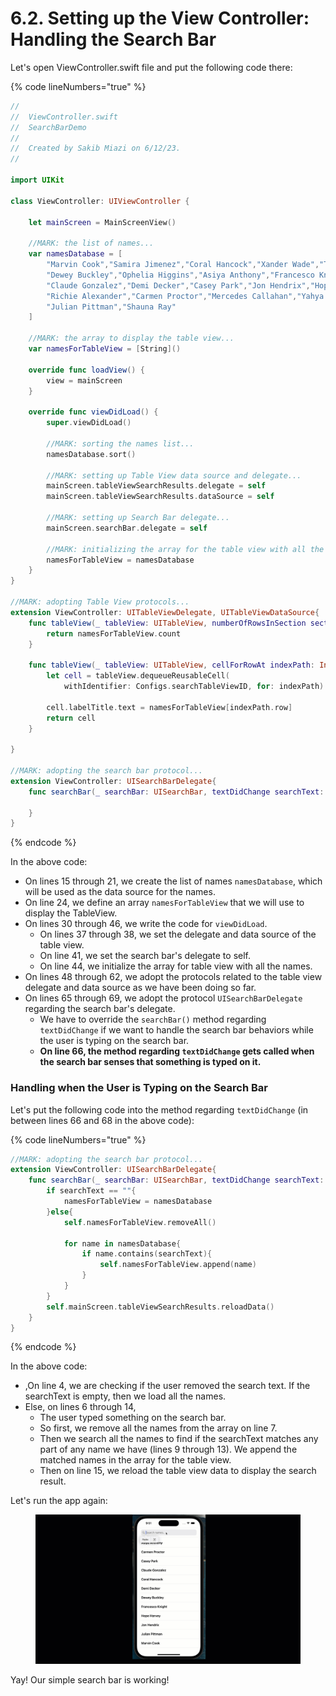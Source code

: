 # 6.2. Setting up the View Controller: Handling the Search Bar

Let's open ViewController.swift file and put the following code there:

{% code lineNumbers="true" %}
```swift
//
//  ViewController.swift
//  SearchBarDemo
//
//  Created by Sakib Miazi on 6/12/23.
//

import UIKit

class ViewController: UIViewController {
    
    let mainScreen = MainScreenView()
    
    //MARK: the list of names...
    var namesDatabase = [
        "Marvin Cook","Samira Jimenez","Coral Hancock","Xander Wade","Terence Mcneil",
        "Dewey Buckley","Ophelia Higgins","Asiya Anthony","Francesco Knight",
        "Claude Gonzalez","Demi Decker","Casey Park","Jon Hendrix","Hope Harvey",
        "Richie Alexander","Carmen Proctor","Mercedes Callahan","Yahya Gibbs",
        "Julian Pittman","Shauna Ray"
    ]
    
    //MARK: the array to display the table view...
    var namesForTableView = [String]()
    
    override func loadView() {
        view = mainScreen
    }

    override func viewDidLoad() {
        super.viewDidLoad()
        
        //MARK: sorting the names list...
        namesDatabase.sort()
        
        //MARK: setting up Table View data source and delegate...
        mainScreen.tableViewSearchResults.delegate = self
        mainScreen.tableViewSearchResults.dataSource = self
        
        //MARK: setting up Search Bar delegate...
        mainScreen.searchBar.delegate = self
        
        //MARK: initializing the array for the table view with all the names...
        namesForTableView = namesDatabase
    }
}

//MARK: adopting Table View protocols...
extension ViewController: UITableViewDelegate, UITableViewDataSource{
    func tableView(_ tableView: UITableView, numberOfRowsInSection section: Int) -> Int {
        return namesForTableView.count
    }
    
    func tableView(_ tableView: UITableView, cellForRowAt indexPath: IndexPath) -> UITableViewCell {
        let cell = tableView.dequeueReusableCell(
            withIdentifier: Configs.searchTableViewID, for: indexPath) as! SearchTableViewCell
        
        cell.labelTitle.text = namesForTableView[indexPath.row]
        return cell
    }
    
}

//MARK: adopting the search bar protocol...
extension ViewController: UISearchBarDelegate{
    func searchBar(_ searchBar: UISearchBar, textDidChange searchText: String) {
        
    }
}
```
{% endcode %}

In the above code:

* On lines 15 through 21, we create the list of names `namesDatabase`, which will be used as the data source for the names.
* On line 24, we define an array `namesForTableView` that we will use to display the TableView.
* On lines 30 through 46, we write the code for `viewDidLoad`.
  * On lines 37 through 38, we set the delegate and data source of the table view.
  * On line 41, we set the search bar's delegate to self.
  * On line 44, we initialize the array for table view with all the names.
* On lines 48 through 62, we adopt the protocols related to the table view delegate and data source as we have been doing so far.
* On lines 65 through 69, we adopt the protocol `UISearchBarDelegate` regarding the search bar's delegate.
  * We have to override the `searchBar()` method regarding `textDidChange` if we want to handle the search bar behaviors while the user is typing on the search bar.
  * **On line 66, the method regarding `textDidChange` gets called when the search bar senses that something is typed on it.**

### Handling when the User is Typing on the Search Bar

Let's put the following code into the method regarding `textDidChange` (in between lines 66 and 68 in the above code):

{% code lineNumbers="true" %}
```swift
//MARK: adopting the search bar protocol...
extension ViewController: UISearchBarDelegate{
    func searchBar(_ searchBar: UISearchBar, textDidChange searchText: String) {
        if searchText == ""{
            namesForTableView = namesDatabase
        }else{
            self.namesForTableView.removeAll()

            for name in namesDatabase{
                if name.contains(searchText){
                    self.namesForTableView.append(name)
                }
            }
        }
        self.mainScreen.tableViewSearchResults.reloadData()
    }
}
```
{% endcode %}

In the above code:

* ,On line 4, we are checking if the user removed the search text. If the searchText is empty, then we load all the names.
* Else, on lines 6 through 14,
  * The user typed something on the search bar.
  * So first, we remove all the names from the array on line 7.
  * Then we search all the names to find if the searchText matches any part of any name we have (lines 9 through 13). We append the matched names in the array for the table view.
  * Then on line 15, we reload the table view data to display the search result.

Let's run the app again:

<figure><img src="../../.gitbook/assets/6.six (1).gif" alt=""><figcaption></figcaption></figure>

Yay! Our simple search bar is working!
